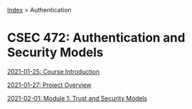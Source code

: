 ---
---

[Index](../../../index.md) > Authentication

# CSEC 472: Authentication and Security Models

[2021-01-25: Course Introduction](./2021-01-25.md)

[2021-01-27: Project Overview](./2021-01-27.md)

[2021-02-01: Module 1: Trust and Security Models](./2021-02-01.md)

